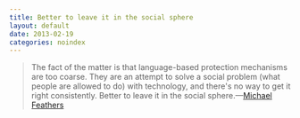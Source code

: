 ```yaml
---
title: Better to leave it in the social sphere
layout: default
date: 2013-02-19
categories: noindex
---
```


> The fact of the matter is that language-based protection mechanisms are too coarse. They are an attempt to solve a social problem (what people are allowed to do) with technology, and there's no way to get it right consistently. Better to leave it in the social sphere.—[Michael Feathers](http://news.ycombinator.com/item?id=5248310)